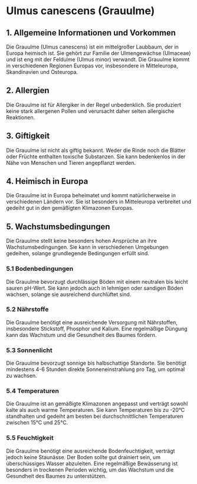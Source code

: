 # Ulmus canescens (Grauulme)

## 1. Allgemeine Informationen und Vorkommen
Die Grauulme (Ulmus canescens) ist ein mittelgroßer Laubbaum, der in Europa heimisch ist. Sie gehört zur Familie der Ulmengewächse (Ulmaceae) und ist eng mit der Feldulme (Ulmus minor) verwandt. Die Grauulme kommt in verschiedenen Regionen Europas vor, insbesondere in Mitteleuropa, Skandinavien und Osteuropa.

## 2. Allergien
Die Grauulme ist für Allergiker in der Regel unbedenklich. Sie produziert keine stark allergenen Pollen und verursacht daher selten allergische Reaktionen.

## 3. Giftigkeit
Die Grauulme ist nicht als giftig bekannt. Weder die Rinde noch die Blätter oder Früchte enthalten toxische Substanzen. Sie kann bedenkenlos in der Nähe von Menschen und Tieren angepflanzt werden.

## 4. Heimisch in Europa
Die Grauulme ist in Europa beheimatet und kommt natürlicherweise in verschiedenen Ländern vor. Sie ist besonders in Mitteleuropa verbreitet und gedeiht gut in den gemäßigten Klimazonen Europas.

## 5. Wachstumsbedingungen
Die Grauulme stellt keine besonders hohen Ansprüche an ihre Wachstumsbedingungen. Sie kann in verschiedenen Umgebungen gedeihen, solange grundlegende Bedingungen erfüllt sind.

### 5.1 Bodenbedingungen
Die Grauulme bevorzugt durchlässige Böden mit einem neutralen bis leicht sauren pH-Wert. Sie kann jedoch auch in lehmigen oder sandigen Böden wachsen, solange sie ausreichend durchlüftet sind.

### 5.2 Nährstoffe
Die Grauulme benötigt eine ausreichende Versorgung mit Nährstoffen, insbesondere Stickstoff, Phosphor und Kalium. Eine regelmäßige Düngung kann das Wachstum und die Gesundheit des Baumes fördern.

### 5.3 Sonnenlicht
Die Grauulme bevorzugt sonnige bis halbschattige Standorte. Sie benötigt mindestens 4-6 Stunden direkte Sonneneinstrahlung pro Tag, um optimal zu wachsen.

### 5.4 Temperaturen
Die Grauulme ist an gemäßigte Klimazonen angepasst und verträgt sowohl kalte als auch warme Temperaturen. Sie kann Temperaturen bis zu -20°C standhalten und gedeiht am besten bei durchschnittlichen Temperaturen zwischen 15°C und 25°C.

### 5.5 Feuchtigkeit
Die Grauulme benötigt eine ausreichende Bodenfeuchtigkeit, verträgt jedoch keine Staunässe. Der Boden sollte gut drainiert sein, um überschüssiges Wasser abzuleiten. Eine regelmäßige Bewässerung ist besonders in trockenen Perioden wichtig, um das Wachstum und die Gesundheit des Baumes zu unterstützen.
